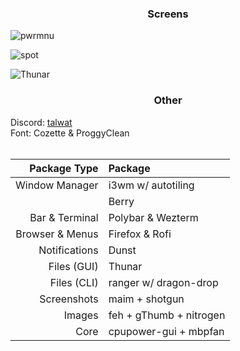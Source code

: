### <p align = "center"> Screens </p>
![pwrmnu](https://github.com/MujtabaAsim/dots/assets/62666332/ab907df8-5461-49fb-8d7f-94bc07ec66e0)

![spot](https://github.com/MujtabaAsim/dots/assets/62666332/e0f8afc0-516f-4d89-a790-5e51ea33461d)

![Thunar](https://github.com/MujtabaAsim/dots/assets/62666332/088aca92-43d5-45d3-8680-4727f9fd6b32)

### <p align = "center"> Other </p>
Discord: [talwat](https://github.com/talwat/everforest-BD) <br>
Font: Cozette & ProggyClean<br><br>


|Package Type       | Package                 |
|------------------:|:------------------------|
| Window Manager    | i3wm w/ autotiling      |
|                   | Berry                   |
| Bar & Terminal    | Polybar & Wezterm       |
| Browser & Menus   | Firefox & Rofi          |
| Notifications     | Dunst                   |
| Files (GUI)       | Thunar                  |
| Files (CLI)       | ranger w/ dragon-drop   |
| Screenshots       | maim + shotgun          |
| Images            | feh + gThumb + nitrogen |
| Core              | cpupower-gui + mbpfan   |
